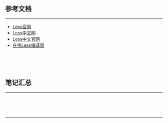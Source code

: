 ## 参考文档

---

* [Less官网](http://lesscss.org/)
* [Less中文网](http://lesscss.cn/)
* [Less中文官网](http://www.1024i.com/demo/less/)
* [在线Less编译器](http://tool.oschina.net/less)



<br/><br/><br/>



## 笔记汇总

---





<br/><br/><br/>

---

